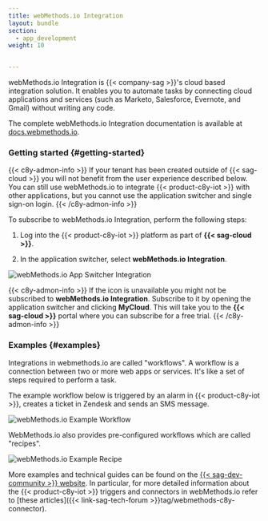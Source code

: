 ```yaml
---
title: webMethods.io Integration
layout: bundle
section:
  - app_development
weight: 10


---
```


webMethods.io Integration is {{< company-sag >}}'s cloud based integration solution. It enables you to automate tasks by connecting cloud applications and services (such as Marketo, Salesforce, Evernote, and Gmail) without writing any code.

The complete webMethods.io Integration documentation is available at [docs.webmethods.io](https://docs.webmethods.io/).

### Getting started {#getting-started}

{{< c8y-admon-info >}}
If your tenant has been created outside of {{< sag-cloud >}} you will not benefit from the user experience described below. You can still use webMethods.io to integrate {{< product-c8y-iot >}} with other applications, but you cannot use the application switcher and single sign-on login.
{{< /c8y-admon-info >}}

To subscribe to webMethods.io Integration, perform the following steps:

1. Log into the {{< product-c8y-iot >}} platform as part of **{{< sag-cloud >}}**.

2. In the application switcher, select **webMethods.io Integration**.

![webMethods.io App Switcher Integration](/images/users-guide/webMethods.io/wmio-appswitcher-integration.png)

{{< c8y-admon-info >}}
If the icon is unavailable you might not be subscribed to **webMethods.io Integration**. Subscribe to it by opening the application switcher and clicking **MyCloud**. This will take you to the **{{< sag-cloud >}}** portal where you can subscribe for a free trial.
{{< /c8y-admon-info >}}

### Examples {#examples}

Integrations in webmethods.io are called "workflows". A workflow is a connection between two or more web apps or services. It's like a set of steps required to perform a task.

The example workflow below is triggered by an alarm in {{< product-c8y-iot >}}, creates a ticket in Zendesk and sends an SMS message.

![webMethods.io Example Workflow](/images/users-guide/webMethods.io/wmio-example1.png)

WebMethods.io also provides pre-configured workflows which are called "recipes".

![webMethods.io Example Recipe](/images/users-guide/webMethods.io/wmio-recipe-salesforce.png)

More examples and technical guides can be found on the [{{< sag-dev-community >}} website](https://techcommunity.softwareag.com/en_en/webmethods-apis-integration-microservices.html). In particular, for more detailed information about the {{< product-c8y-iot >}} triggers and connectors in webMethods.io refer to [these articles]({{< link-sag-tech-forum >}}tag/webmethods-c8y-connector).
